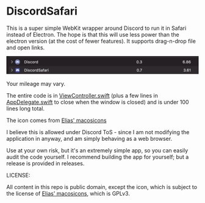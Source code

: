 # DiscordSafari
This is a super simple WebKit wrapper around Discord to run it in Safari instead of Electron. The hope is that this will use less power than the electron 
version (at the cost of fewer features). It supports drag-n-drop file and open links.

![Energy usage: 6.8 to 3.6](energy_usage.png)

Your mileage may vary.

The entire code is in [ViewController.swift](DiscordSafari/ViewController.swift) (plus a few lines in  [AppDelegate.swift](DiscordSafari/AppDelegate.swift) to close when the window is closed)  and is under 100 lines long total.

The icon comes from [Elias' macosicons](https://github.com/elrumo/macOS_Big_Sur_icons_replacements)

I believe this is allowed under Discord ToS - since I am not modifying the application in anyway, and am simply behaving as a web browser.

Use at your own risk, but it's an extremely simple app, so you can easily audit the code yourself. I recommend building the app for yourself; but a release is provided in releases.

LICENSE:

All content in this repo is public domain, except the icon, which is subject to the license of [Elias' macosicons](https://github.com/elrumo/macOS_Big_Sur_icons_replacements), which is GPLv3.
